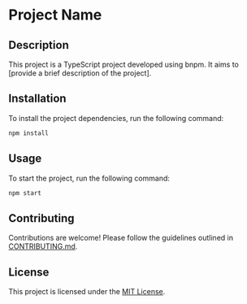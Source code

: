 # Project Name

## Description

This project is a TypeScript project developed using bnpm. It aims to [provide a brief description of the project].

## Installation

To install the project dependencies, run the following command:

```bash
npm install
```

## Usage

To start the project, run the following command:

```bash
npm start
```

## Contributing

Contributions are welcome! Please follow the guidelines outlined in [CONTRIBUTING.md](link-to-contributing-file).

## License

This project is licensed under the [MIT License](link-to-license-file).
